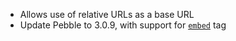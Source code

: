 ---
---

- Allows use of relative URLs as a base URL
- Update Pebble to 3.0.9, with support for [`embed`](https://pebbletemplates.io/wiki/tag/embed/) tag

